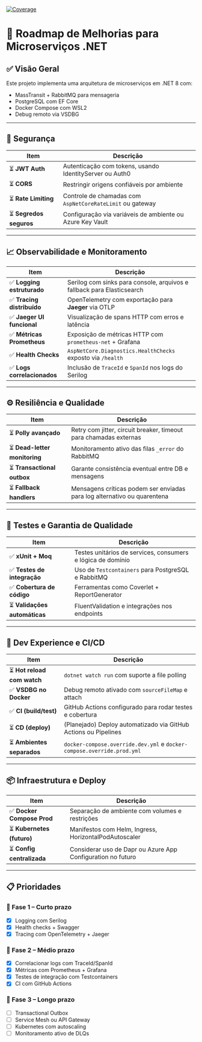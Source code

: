 [![Coverage](https://img.shields.io/badge/coverage-19%25-red)](https://fabioelllias.github.io/MicroservicesApp/)

# 📘 Roadmap de Melhorias para Microserviços .NET

## ✅ Visão Geral

Este projeto implementa uma arquitetura de microserviços em .NET 8 com:

- MassTransit + RabbitMQ para mensageria
- PostgreSQL com EF Core
- Docker Compose com WSL2
- Debug remoto via VSDBG

---

## 🔐 Segurança

| Item                         | Descrição                                                                 |
|------------------------------|---------------------------------------------------------------------------|
| ⏳ **JWT Auth**              | Autenticação com tokens, usando IdentityServer ou Auth0                   |
| ⏳ **CORS**                  | Restringir origens confiáveis por ambiente                                |
| ⏳ **Rate Limiting**         | Controle de chamadas com `AspNetCoreRateLimit` ou gateway                 |
| ⏳ **Segredos seguros**      | Configuração via variáveis de ambiente ou Azure Key Vault                 |

---

## 📈 Observabilidade e Monitoramento

| Item                           | Descrição                                                            |
|--------------------------------|------------------------------------------------------------------------|
| ✅ **Logging estruturado**     | Serilog com sinks para console, arquivos e fallback para Elasticsearch |
| ✅ **Tracing distribuído**     | OpenTelemetry com exportação para **Jaeger** via OTLP                 |
| ✅ **Jaeger UI funcional**     | Visualização de spans HTTP com erros e latência                       |
| ✅ **Métricas Prometheus**     | Exposição de métricas HTTP com `prometheus-net` + Grafana             |
| ✅ **Health Checks**           | `AspNetCore.Diagnostics.HealthChecks` exposto via `/health`           |
| ✅ **Logs correlacionados**    | Inclusão de `TraceId` e `SpanId` nos logs do Serilog                  |

---

## ⚙️ Resiliência e Qualidade

| Item                            | Descrição                                                                 |
|----------------------------------|---------------------------------------------------------------------------|
| ⏳ **Polly avançado**            | Retry com jitter, circuit breaker, timeout para chamadas externas         |
| ⏳ **Dead-letter monitoring**    | Monitoramento ativo das filas `_error` do RabbitMQ                        |
| ⏳ **Transactional outbox**     | Garante consistência eventual entre DB e mensagens                        |
| ⏳ **Fallback handlers**        | Mensagens críticas podem ser enviadas para log alternativo ou quarentena  |

---

## 🧪 Testes e Garantia de Qualidade

| Item                          | Descrição                                                      |
|-------------------------------|----------------------------------------------------------------|
| ✅ **xUnit + Moq**            | Testes unitários de services, consumers e lógica de domínio    |
| ✅ **Testes de integração**   | Uso de `Testcontainers` para PostgreSQL e RabbitMQ             |
| ✅ **Cobertura de código**    | Ferramentas como Coverlet + ReportGenerator                    |
| ⏳ **Validações automáticas** | FluentValidation e integrações nos endpoints                   |

---

## 🚀 Dev Experience e CI/CD

| Item                          | Descrição                                                        |
|-------------------------------|------------------------------------------------------------------|
| ⏳ **Hot reload com watch**  | `dotnet watch run` com suporte a file polling                   |
| ✅ **VSDBG no Docker**        | Debug remoto ativado com `sourceFileMap` e attach               |
| ✅ **CI (build/test)**        | GitHub Actions configurado para rodar testes e cobertura        |
| ⏳ **CD (deploy)**            | (Planejado) Deploy automatizado via GitHub Actions ou Pipelines |
| ⏳ **Ambientes separados**    | `docker-compose.override.dev.yml` e `docker-compose.override.prod.yml`

---

## 📦 Infraestrutura e Deploy

| Item                           | Descrição                                                         |
|--------------------------------|-------------------------------------------------------------------|
| ✅ **Docker Compose Prod**     | Separação de ambiente com volumes e restrições                    |
| ⏳ **Kubernetes (futuro)**     | Manifestos com Helm, Ingress, HorizontalPodAutoscaler             |
| ⏳ **Config centralizada**     | Considerar uso de Dapr ou Azure App Configuration no futuro       |

---

## 📋 Prioridades

### 🔹 Fase 1 – Curto prazo
- [x] Logging com Serilog
- [x] Health checks + Swagger
- [x] Tracing com OpenTelemetry + Jaeger

### 🔹 Fase 2 – Médio prazo
- [x] Correlacionar logs com TraceId/SpanId
- [x] Métricas com Prometheus + Grafana
- [x] Testes de integração com Testcontainers
- [x] CI com GitHub Actions

### 🔹 Fase 3 – Longo prazo
- [ ] Transactional Outbox
- [ ] Service Mesh ou API Gateway
- [ ] Kubernetes com autoscaling
- [ ] Monitoramento ativo de DLQs
